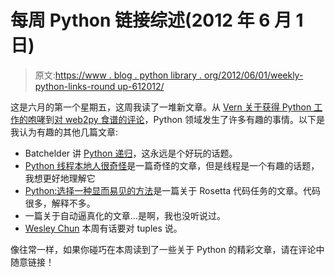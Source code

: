 # 每周 Python 链接综述(2012 年 6 月 1 日)

> 原文:[https://www . blog . python library . org/2012/06/01/weekly-python-links-round up-612012/](https://www.blog.pythonlibrary.org/2012/06/01/weekly-python-links-roundup-612012/)

这是六月的第一个星期五，这周我读了一堆新文章。从 [Vern 关于获得 Python 工作的咆哮](http://learnpython.wordpress.com/2012/05/27/how-not-to-get-a-python-job-a-rant/)到[对 web2py 食谱的评论](http://feedproxy.google.com/~r/JustALittlePython/~3/izp89GEuq1E/review-web2py-application-development.html)，Python 领域发生了许多有趣的事情。以下是我认为有趣的其他几篇文章:

*   Batchelder 讲 [Python 递归](http://nedbatchelder.com/blog/201205/recursive_dogma.html)，这永远是个好玩的话题。
*   [Python 线程本地人很奇怪](http://emptysquare.net/blog/pythons-thread-locals-are-weird/?utm_source=rss&utm_medium=rss&utm_campaign=pythons-thread-locals-are-weird)是一篇奇怪的文章，但是线程是一个有趣的话题，我想更好地理解它
*   [Python:选择一种显而易见的方法](http://paddy3118.blogspot.com/2012/05/python-choice-of-one-obvious-way-to-do.html)是一篇关于 Rosetta 代码任务的文章。代码很多，解释不多。
*   一篇关于自动逼真化的文章...是啊，我也没听说过。
*   [Wesley Chun](http://wescpy.blogspot.com/2012/05/tuples-arent-what-you-think-theyre-for.html) 本周有话要对 tuples 说。

像往常一样，如果你碰巧在本周读到了一些关于 Python 的精彩文章，请在评论中随意链接！